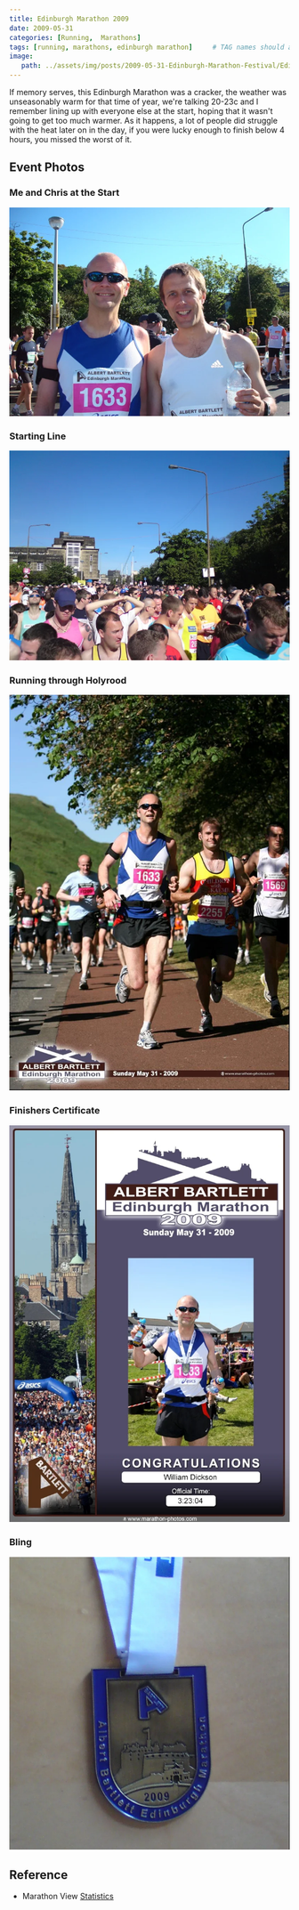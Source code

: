 ```yaml
---
title: Edinburgh Marathon 2009
date: 2009-05-31
categories: [Running,  Marathons]
tags: [running, marathons, edinburgh marathon]     # TAG names should always be lowercase
image:
   path: ../assets/img/posts/2009-05-31-Edinburgh-Marathon-Festival/Edinburgh-Marathon-2009.webp
---
```


If memory serves, this Edinburgh Marathon was a cracker, the weather was unseasonably warm for that time of year, we're talking 20-23c and I remember lining up with everyone else at the start, hoping that it wasn't going to get too much warmer. As it happens, a lot of people did struggle with the heat later on in the day, if you were lucky enough to finish below 4 hours, you missed the worst of it.

## Event Photos

### Me and Chris at the Start

![Me and Chris at the Start](../assets/img/posts/2009-05-31-Edinburgh-Marathon-Festival/Me_and_Chris_Start.webp)

### Starting Line

![The Starting Line](../assets/img/posts/2009-05-31-Edinburgh-Marathon-Festival/Start_of_Marathon.webp)

### Running through Holyrood

![Running through Holyrood](../assets/img/posts/2009-05-31-Edinburgh-Marathon-Festival/Me_Through_Holyrood.webp)

### Finishers Certificate

![Finishers Certificate](../assets/img/posts/2009-05-31-Edinburgh-Marathon-Festival/Finishers_Certificate.webp)

### Bling

![Bling](../assets/img/posts/2009-05-31-Edinburgh-Marathon-Festival/Medal.webp)

## Reference

* Marathon View [Statistics](https://marathonview.net/race/98394)
